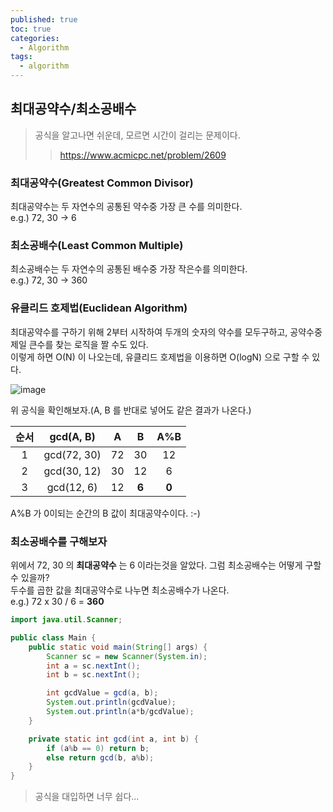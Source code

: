 ```yaml
---
published: true
toc: true
categories:
  - Algorithm
tags:
  - algorithm
---
```

## 최대공약수/최소공배수  
> 공식을 알고나면 쉬운데, 모르면 시간이 걸리는 문제이다.
>> <https://www.acmicpc.net/problem/2609>


### 최대공약수(Greatest Common Divisor)  
최대공약수는 두 자연수의 공통된 약수중 가장 큰 수를 의미한다.  
e.g.) 72, 30 -> 6


### 최소공배수(Least Common Multiple)  
최소공배수는 두 자연수의 공통된 배수중 가장 작은수를 의미한다.  
e.g.) 72, 30 -> 360


### 유클리드 호제법(Euclidean Algorithm)  
최대공약수를 구하기 위해 2부터 시작하여 두개의 숫자의 약수를 모두구하고, 공약수중 제일 큰수를 찾는 로직을 짤 수도 있다.  
이렇게 하면 O(N) 이 나오는데, 유클리드 호제법을 이용하면 O(logN) 으로 구할 수 있다.

![image](https://user-images.githubusercontent.com/9858389/112879241-dc301480-9103-11eb-8ccd-41c9517cbc9a.png)

위 공식을 확인해보자.(A, B 를 반대로 넣어도 같은 결과가 나온다.)


| 순서 | gcd(A, B) | A | B | A%B |
|:-:|:-:|:-:|:-:|:-:|
| 1 | gcd(72, 30) | 72 | 30 | 12 |
| 2 | gcd(30, 12) | 30 | 12 | 6 |
| 3 | gcd(12, 6) | 12 | __6__ | __0__ |

A%B 가 0이되는 순간의 B 값이 최대공약수이다. :-)

### 최소공배수를 구해보자  
위에서 72, 30 의 __최대공약수__ 는 6 이라는것을 알았다. 그럼 최소공배수는 어떻게 구할수 있을까?  
두수를 곱한 값을 최대공약수로 나누면 최소공배수가 나온다.  
e.g.) 72 x 30 / 6 = __360__


```java
import java.util.Scanner;

public class Main {
    public static void main(String[] args) {
        Scanner sc = new Scanner(System.in);
        int a = sc.nextInt();
        int b = sc.nextInt();

        int gcdValue = gcd(a, b);
        System.out.println(gcdValue);
        System.out.println(a*b/gcdValue);
    }

    private static int gcd(int a, int b) {
        if (a%b == 0) return b;
        else return gcd(b, a%b);
    }
}
```

> 공식을 대입하면 너무 쉽다...

